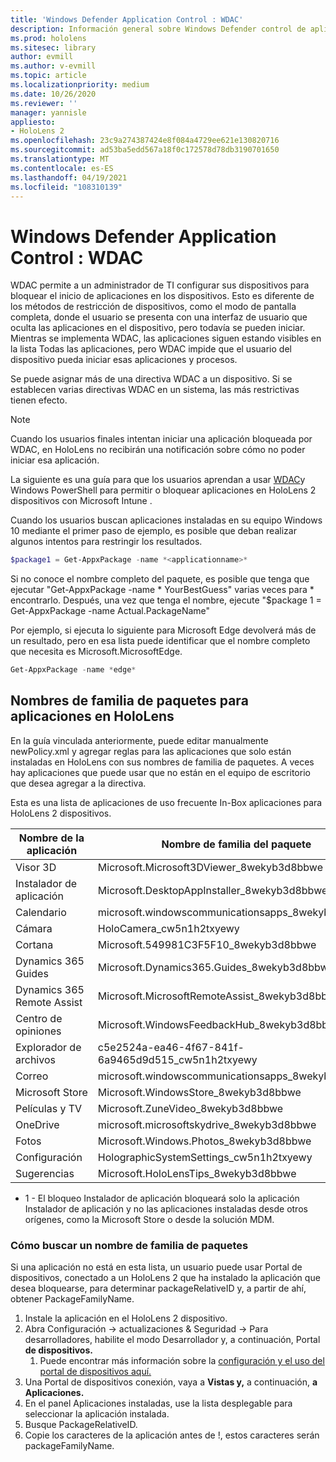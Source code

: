 ```yaml
---
title: 'Windows Defender Application Control : WDAC'
description: Información general sobre Windows Defender control de aplicaciones y cómo usarlo para administrar dispositivos de realidad mixta de HoloLens.
ms.prod: hololens
ms.sitesec: library
author: evmill
ms.author: v-evmill
ms.topic: article
ms.localizationpriority: medium
ms.date: 10/26/2020
ms.reviewer: ''
manager: yannisle
appliesto:
- HoloLens 2
ms.openlocfilehash: 23c9a274387424e8f084a4729ee621e130820716
ms.sourcegitcommit: ad53ba5edd567a18f0c172578d78db3190701650
ms.translationtype: MT
ms.contentlocale: es-ES
ms.lasthandoff: 04/19/2021
ms.locfileid: "108310139"
---
```

# <a name="windows-defender-application-control---wdac"></a>Windows Defender Application Control : WDAC

WDAC permite a un administrador de TI configurar sus dispositivos para bloquear el inicio de aplicaciones en los dispositivos. Esto es diferente de los métodos de restricción de dispositivos, como el modo de pantalla completa, donde el usuario se presenta con una interfaz de usuario que oculta las aplicaciones en el dispositivo, pero todavía se pueden iniciar. Mientras se implementa WDAC, las aplicaciones siguen estando visibles en la lista Todas las aplicaciones, pero WDAC impide que el usuario del dispositivo pueda iniciar esas aplicaciones y procesos.

Se puede asignar más de una directiva WDAC a un dispositivo. Si se establecen varias directivas WDAC en un sistema, las más restrictivas tienen efecto. 

> [!NOTE]
> Cuando los usuarios finales intentan iniciar una aplicación bloqueada por WDAC, en HoloLens no recibirán una notificación sobre cómo no poder iniciar esa aplicación.

La siguiente es una guía para que los usuarios aprendan a usar [WDAC](https://docs.microsoft.com/mem/intune/configuration/custom-profile-hololens)y Windows PowerShell para permitir o bloquear aplicaciones en HoloLens 2 dispositivos con Microsoft Intune .

Cuando los usuarios buscan aplicaciones instaladas en su equipo Windows 10 mediante el primer paso de ejemplo, es posible que deban realizar algunos intentos para restringir los resultados.

```powershell
$package1 = Get-AppxPackage -name *<applicationname>*
``` 

Si no conoce el nombre completo del paquete, es posible que tenga que ejecutar "Get-AppxPackage -name \* YourBestGuess" varias veces para \* encontrarlo. Después, una vez que tenga el nombre, ejecute "$package 1 = Get-AppxPackage -name Actual.PackageName"

Por ejemplo, si ejecuta lo siguiente para Microsoft Edge devolverá más de un resultado, pero en esa lista puede identificar que el nombre completo que necesita es Microsoft.MicrosoftEdge.

```powershell
Get-AppxPackage -name *edge*
``` 

## <a name="package-family-names-for-apps-on-hololens"></a>Nombres de familia de paquetes para aplicaciones en HoloLens

En la guía vinculada anteriormente, puede editar manualmente newPolicy.xml y agregar reglas para las aplicaciones que solo están instaladas en HoloLens con sus nombres de familia de paquetes. A veces hay aplicaciones que puede usar que no están en el equipo de escritorio que desea agregar a la directiva.

Esta es una lista de aplicaciones de uso frecuente In-Box aplicaciones para HoloLens 2 dispositivos.

| Nombre de la aplicación                   | Nombre de familia del paquete                                |
|----------------------------|----------------------------------------------------|
| Visor 3D                  | Microsoft.Microsoft3DViewer_8wekyb3d8bbwe          |
| Instalador de aplicación              | Microsoft.DesktopAppInstaller_8wekyb3d8bbwe <sup>1</sup>         |
| Calendario                   | microsoft.windowscommunicationsapps_8wekyb3d8bbwe  |
| Cámara                     | HoloCamera_cw5n1h2txyewy                           |
| Cortana                    | Microsoft.549981C3F5F10_8wekyb3d8bbwe              |
| Dynamics 365 Guides        | Microsoft.Dynamics365.Guides_8wekyb3d8bbwe         |
| Dynamics 365 Remote Assist | Microsoft.MicrosoftRemoteAssist_8wekyb3d8bbwe      |
| Centro de opiniones               | Microsoft.WindowsFeedbackHub_8wekyb3d8bbwe         |
| Explorador de archivos              | c5e2524a-ea46-4f67-841f-6a9465d9d515_cw5n1h2txyewy |
| Correo                       | microsoft.windowscommunicationsapps_8wekyb3d8bbwe  |
| Microsoft Store            | Microsoft.WindowsStore_8wekyb3d8bbwe               |
| Películas y TV                | Microsoft.ZuneVideo_8wekyb3d8bbwe                  |
| OneDrive                   | microsoft.microsoftskydrive_8wekyb3d8bbwe          |
| Fotos                     | Microsoft.Windows.Photos_8wekyb3d8bbwe             |
| Configuración                   | HolographicSystemSettings_cw5n1h2txyewy            |
| Sugerencias                       | Microsoft.HoloLensTips_8wekyb3d8bbwe               |

- 1 - El bloqueo Instalador de aplicación bloqueará solo la aplicación Instalador de aplicación y no las aplicaciones instaladas desde otros orígenes, como la Microsoft Store o desde la solución MDM.

### <a name="how-to-find-a-package-family-name"></a>Cómo buscar un nombre de familia de paquetes

Si una aplicación no está en esta lista, un usuario puede usar Portal de dispositivos, conectado a un HoloLens 2 que ha instalado la aplicación que desea bloquearse, para determinar packageRelativeID y, a partir de ahí, obtener PackageFamilyName.

1. Instale la aplicación en el HoloLens 2 dispositivo. 
1. Abra Configuración -> actualizaciones & Seguridad -> Para desarrolladores,  habilite el modo Desarrollador y, a continuación, Portal **de dispositivos.** 
    1. Puede encontrar más información sobre la [configuración y el uso del portal de dispositivos aquí.](https://docs.microsoft.com/windows/mixed-reality/develop/platform-capabilities-and-apis/using-the-windows-device-portal)
1. Una Portal de dispositivos conexión, vaya a **Vistas y,** a continuación, **a Aplicaciones.** 
1. En el panel Aplicaciones instaladas, use la lista desplegable para seleccionar la aplicación instalada. 
1. Busque PackageRelativeID. 
1. Copie los caracteres de la aplicación antes de !, estos caracteres serán packageFamilyName.


